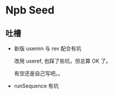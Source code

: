 # Npb Seed

## 吐槽

* 新版 usemin 与 rev 配合有坑

    改用 useref, 也踩了些坑，但总算 OK 了。

    有空还是自己写吧。。

* runSequence 有坑